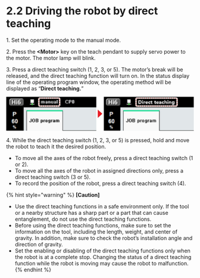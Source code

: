 # 2.2	Driving the robot by direct teaching

1\. Set the operating mode to the manual mode.

2\. Press the **\<Motor>** key on the teach pendant to supply servo power to the motor. The motor lamp will blink.

3\. Press a direct teaching switch (1, 2, 3, or 5). The motor’s break will be released, and the direct teaching function will turn on. In the status display line of the operating program window, the operating method will be displayed as “**Direct teaching.**”

![](../.gitbook/assets/image71.jpeg)

4\. While the direct teaching switch (1, 2, 3, or 5) is pressed, hold and move the robot to teach it the desired position.

* To move all the axes of the robot freely, press a direct teaching switch (1 or 2).
* To move all the axes of the robot in assigned directions only, press a direct teaching switch (3 or 5).
* To record the position of the robot, press a direct teaching switch (4).

{% hint style="warning" %}
**\[Caution]**

* Use the direct teaching functions in a safe environment only. If the tool or a nearby structure has a sharp part or a part that can cause entanglement, do not use the direct teaching functions.
* Before using the direct teaching functions, make sure to set the information on the tool, including the length, weight, and center of gravity. In addition, make sure to check the robot’s installation angle and direction of gravity.
* Set the enabling or disabling of the direct teaching functions only when the robot is at a complete stop. Changing the status of a direct teaching function while the robot is moving may cause the robot to malfunction.
{% endhint %}
